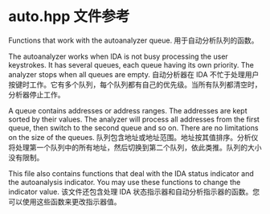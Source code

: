 
# auto.hpp 文件参考

Functions that work with the autoanalyzer queue.
用于自动分析队列的函数。

The autoanalyzer works when IDA is not busy processing the user keystrokes. It has several queues, each queue having its own priority. The analyzer stops when all queues are empty.
自动分析器在 IDA 不忙于处理用户按键时工作。它有多个队列，每个队列都有自己的优先级。当所有队列都清空时，分析器停止工作。

A queue contains addresses or address ranges. The addresses are kept sorted by their values. The analyzer will process all addresses from the first queue, then switch to the second queue and so on. There are no limitations on the size of the queues.
队列包含地址或地址范围。地址按其值排序。分析仪将处理第一个队列中的所有地址，然后切换到第二个队列，依此类推。队列的大小没有限制。

This file also contains functions that deal with the IDA status indicator and the autoanalysis indicator. You may use these functions to change the indicator value.
该文件还包含处理 IDA 状态指示器和自动分析指示器的函数。您可以使用这些函数来更改指示器值。
